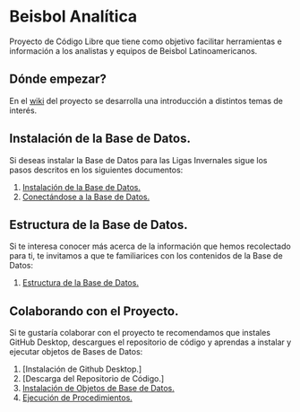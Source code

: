 # Beisbol Analítica

Proyecto de Código Libre que tiene como objetivo facilitar herramientas e información a los analistas y equipos de Beisbol Latinoamericanos.

## Dónde empezar?

En el [wiki](https://github.com/andres-alvarado/beisbol-analitica/wiki) del proyecto se desarrolla una introducción a distintos temas de interés. 

## Instalación de la Base de Datos.

Si deseas instalar la Base de Datos para las Ligas Invernales sigue los pasos descritos en los siguientes documentos:

1. [Instalación de la Base de Datos.](https://github.com/andres-alvarado/beisbol-analitica/wiki/Instalaci%C3%B3n-de-la-Base-de-Datos)
2. [Conectándose a la Base de Datos.](https://github.com/andres-alvarado/beisbol-analitica/wiki/Conect%C3%A1ndose-a-la-Base-de-Datos)

## Estructura de la Base de Datos.

Si te interesa conocer más acerca de la información que hemos recolectado para ti, te invitamos a que te familiarices con los contenidos de la Base de Datos:

1. [Estructura de la Base de Datos.](https://github.com/andres-alvarado/beisbol-analitica/wiki/Estructura-de-la-Base-de-Datos.)

## Colaborando con el Proyecto.

Si te gustaría colaborar con el proyecto te recomendamos que instales GitHub Desktop, descargues el repositorio de código y aprendas a instalar y ejecutar objetos de Bases de Datos:

1. [Instalación de Github Desktop.]
2. [Descarga del Repositorio de Código.]
3. [Instalación de Objetos de Base de Datos.](https://github.com/andres-alvarado/beisbol-analitica/wiki/Instalaci%C3%B3n-de-Objetos-de-Base-de-Datos)
4. [Ejecución de Procedimientos.](https://github.com/andres-alvarado/beisbol-analitica/wiki/Ejecuci%C3%B3n-de-Procedimientos)
